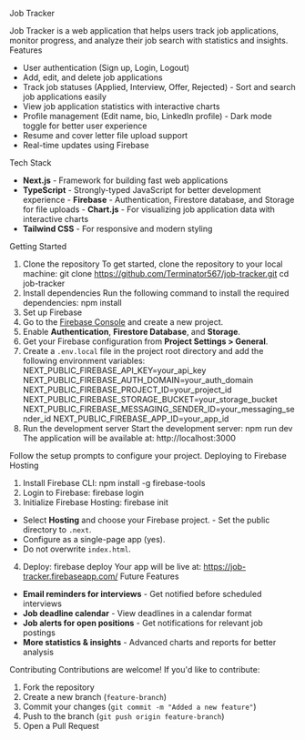 Job Tracker

Job Tracker is a web application that helps users track job applications, monitor progress, and analyze their job search with statistics and insights.
Features
- User authentication (Sign up, Login, Logout)
- Add, edit, and delete job applications
- Track job statuses (Applied, Interview, Offer, Rejected) - Sort and search job applications easily
- View job application statistics with interactive charts
- Profile management (Edit name, bio, LinkedIn profile) - Dark mode toggle for better user experience
- Resume and cover letter file upload support
- Real-time updates using Firebase

Tech Stack
- **Next.js** - Framework for building fast web applications
- **TypeScript** - Strongly-typed JavaScript for better development experience - **Firebase** - Authentication, Firestore database, and Storage for file uploads - **Chart.js** - For visualizing job application data with interactive charts
- **Tailwind CSS** - For responsive and modern styling

Getting Started
1. Clone the repository
To get started, clone the repository to your local machine:
git clone https://github.com/Terminator567/job-tracker.git cd job-tracker
2. Install dependencies
Run the following command to install the required dependencies:
npm install
3. Set up Firebase
1. Go to the [Firebase Console](https://console.firebase.google.com/) and create a new project.
2. Enable **Authentication**, **Firestore Database**, and **Storage**.
3. Get your Firebase configuration from **Project Settings > General**.
4. Create a `.env.local` file in the project root directory and add the following environment variables:
NEXT_PUBLIC_FIREBASE_API_KEY=your_api_key NEXT_PUBLIC_FIREBASE_AUTH_DOMAIN=your_auth_domain NEXT_PUBLIC_FIREBASE_PROJECT_ID=your_project_id NEXT_PUBLIC_FIREBASE_STORAGE_BUCKET=your_storage_bucket NEXT_PUBLIC_FIREBASE_MESSAGING_SENDER_ID=your_messaging_sender_id NEXT_PUBLIC_FIREBASE_APP_ID=your_app_id
4. Run the development server
Start the development server:
npm run dev
The application will be available at:
http://localhost:3000

Follow the setup prompts to configure your project.
Deploying to Firebase Hosting
1. Install Firebase CLI:
npm install -g firebase-tools
2. Login to Firebase:
firebase login
3. Initialize Firebase Hosting:
firebase init
- Select **Hosting** and choose your Firebase project. - Set the public directory to `.next`.
- Configure as a single-page app (yes).
- Do not overwrite `index.html`.
4. Deploy:
firebase deploy
Your app will be live at:
https://job-tracker.firebaseapp.com/
Future Features

- **Email reminders for interviews** - Get notified before scheduled interviews
- **Job deadline calendar** - View deadlines in a calendar format
- **Job alerts for open positions** - Get notifications for relevant job postings
- **More statistics & insights** - Advanced charts and reports for better analysis

Contributing
Contributions are welcome! If you'd like to contribute:
1. Fork the repository
2. Create a new branch (`feature-branch`)
3. Commit your changes (`git commit -m "Added a new feature"`) 
4. Push to the branch (`git push origin feature-branch`)
5. Open a Pull Request
